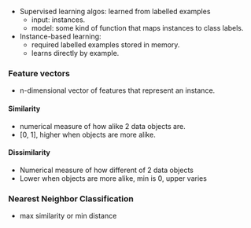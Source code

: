 - Supervised learning algos: learned from labelled examples
	- input: instances.
	- model: some kind of function that maps instances to class labels.
- Instance-based learning:
	- required labelled examples stored in memory.
	- learns directly by example.

### Feature vectors

- n-dimensional vector of features that represent an instance.

#### Similarity

- numerical measure of how alike 2 data objects are.
- [0, 1], higher when objects are more alike.

#### Dissimilarity

- Numerical measure of how different of 2 data objects
- Lower when objects are more alike, min is 0, upper varies

### Nearest Neighbor Classification

- max similarity or min distance